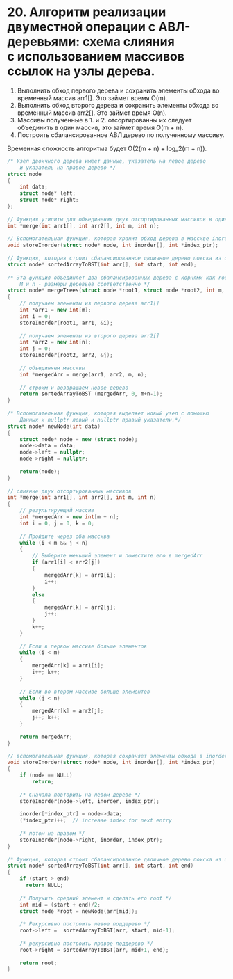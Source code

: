 # 20. Алгоритм реализации двуместной операции с АВЛ-деревьями: схема слияния с использованием массивов ссылок на узлы дерева.

1. Выполнить обход первого дерева и сохранить элементы обхода во временный массив arr1[]. Это займет время O(m).
2. Выполнить обход второго дерева и сохранить элементы обхода во временный массив arr2[]. Это займет время O(n).
3. Массивы полученные в 1. и 2. отсортированны их следует объединить в один массив, это займет время O(m + n).
4. Построить сбалансированное АВЛ дерево по полученному массиву.

Временная сложность алгоритма будет O(2(m + n) + log_2(m + n)).

```cpp
/* Узел двоичного дерева имеет данные, указатель на левое дерево
    и указатель на правое дерево */
struct node
{
    int data;
    struct node* left;
    struct node* right;
};
 
// Функция утилиты для объединения двух отсортированных массивов в один
int *merge(int arr1[], int arr2[], int m, int n);
 
// Вспомогательная функция, которая хранит обход дерева в массиве inorder
void storeInorder(struct node* node, int inorder[], int *index_ptr);
 
// Функция, которая строит сбалансированное двоичное дерево поиска из отсортированного массива
struct node* sortedArrayToBST(int arr[], int start, int end);
 
/* Эта функция объединяет два сбалансированных дерева с корнями как root1 и root2.
    M и n - размеры деревьев соответственно */
struct node* mergeTrees(struct node *root1, struct node *root2, int m, int n)
{
    // получаем элементы из первого дерева arr1[]
    int *arr1 = new int[m];
    int i = 0;
    storeInorder(root1, arr1, &i);
 
    // получаем элементы из второго дерева arr2[]
    int *arr2 = new int[n];
    int j = 0;
    storeInorder(root2, arr2, &j);
 
    // объединяем массивы
    int *mergedArr = merge(arr1, arr2, m, n);
 
    // строим и возвращаем новое дерево
    return sortedArrayToBST (mergedArr, 0, m+n-1);
}
 
/* Вспомогательная функция, которая выделяет новый узел с помощью
    Данных и nullptr левый и nullptr правый указатели.*/
struct node* newNode(int data)
{
    struct node* node = new (struct node);
    node->data = data;
    node->left = nullptr;
    node->right = nullptr;
 
    return(node);
}
 
// слияние двух отсортированных массивов
int *merge(int arr1[], int arr2[], int m, int n)
{
    // результирующий массив
    int *mergedArr = new int[m + n];
    int i = 0, j = 0, k = 0;
 
    // Пройдите через оба массива
    while (i < m && j < n)
    {
        // Выберите меньший элемент и поместите его в mergedArr
        if (arr1[i] < arr2[j])
        {
            mergedArr[k] = arr1[i];
            i++;
        }
        else
        {
            mergedArr[k] = arr2[j];
            j++;
        }
        k++;
    }
 
    // Если в первом массиве больше элементов
    while (i < m)
    {
        mergedArr[k] = arr1[i];
        i++; k++;
    }
 
    // Если во втором массиве больше элементов
    while (j < n)
    {
        mergedArr[k] = arr2[j];
        j++; k++;
    }
 
    return mergedArr;
}

// вспомогательная функция, которая сохраняет элементы обхода в inorder
void storeInorder(struct node* node, int inorder[], int *index_ptr)
{
    if (node == NULL)
        return;
 
    /* Сначала повторить на левом дереве */
    storeInorder(node->left, inorder, index_ptr);
 
    inorder[*index_ptr] = node->data;
    (*index_ptr)++;  // increase index for next entry
 
    /* потом на правом */
    storeInorder(node->right, inorder, index_ptr);
}
 
/* Функция, которая строит сбалансированное двоичное дерево поиска из отсортированного массива */
struct node* sortedArrayToBST(int arr[], int start, int end)
{
    if (start > end)
      return NULL;
 
    /* Получить средний элемент и сделать его root */
    int mid = (start + end)/2;
    struct node *root = newNode(arr[mid]);
 
    /* Рекурсивно построить левое поддерево */
    root->left =  sortedArrayToBST(arr, start, mid-1);
 
    /* рекурсивно построить правое поддерево */
    root->right = sortedArrayToBST(arr, mid+1, end);
 
    return root;
}
```
